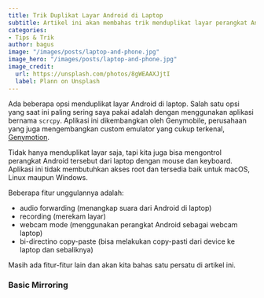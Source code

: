 ```yaml
---
title: Trik Duplikat Layar Android di Laptop
subtitle: Artikel ini akan membahas trik menduplikat layar perangkat Android di laptop dengan tools <strong>scrcpy</strong> untuk mempermudah testing atau presentasi.
categories:
- Tips & Trik
author: bagus
image: "/images/posts/laptop-and-phone.jpg"
image_hero: "/images/posts/laptop-and-phone.jpg"
image_credit:
  url: https://unsplash.com/photos/8gWEAAXJjtI
  label: Plann on Unsplash
---
```


Ada beberapa opsi menduplikat layar Android di laptop. Salah satu opsi yang saat ini paling sering saya pakai adalah dengan menggunakan aplikasi bernama `scrcpy`. Aplikasi ini dikembangkan oleh Genymobile, perusahaan yang juga mengembangkan custom emulator yang cukup terkenal, [Genymotion](https://www.genymotion.com/). 

Tidak hanya menduplikat layar saja, tapi kita juga bisa mengontrol perangkat Android tersebut dari laptop dengan mouse dan keyboard. Aplikasi ini tidak membutuhkan akses root dan tersedia baik untuk macOS, Linux maupun Windows. 

Beberapa fitur unggulannya adalah:
- audio forwarding (menangkap suara dari Android di laptop)
- recording (merekam layar)
- webcam mode (menggunakan perangkat Android sebagai webcam laptop)
- bi-directino copy-paste (bisa melakukan copy-pasti dari device ke laptop dan sebaliknya)
  
Masih ada fitur-fitur lain dan akan kita bahas satu persatu di artikel ini. 

### Basic Mirroring

